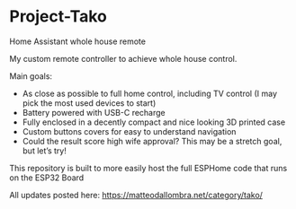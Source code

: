 # Project-Tako
Home Assistant whole house remote

My custom remote controller to achieve whole house control.

Main goals:

- As close as possible to full home control, including TV control (I may pick the most used devices to start)
- Battery powered with USB-C recharge
- Fully enclosed in a decently compact and nice looking 3D printed case
- Custom buttons covers for easy to understand navigation
- Could the result score high wife approval? This may be a stretch goal, but let’s try!

This repository is built to more easily host the full ESPHome code that runs on the ESP32 Board

All updates posted here: https://matteodallombra.net/category/tako/
